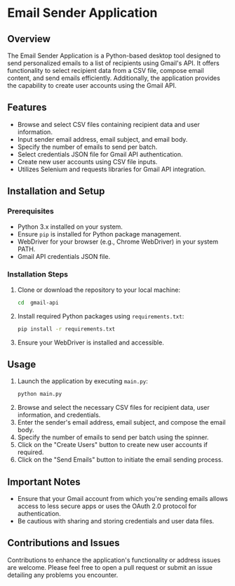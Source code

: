 # Email Sender Application

## Overview
The Email Sender Application is a Python-based desktop tool designed to send personalized emails to a list of recipients using Gmail's API. It offers functionality to select recipient data from a CSV file, compose email content, and send emails efficiently. Additionally, the application provides the capability to create user accounts using the Gmail API.

## Features
- Browse and select CSV files containing recipient data and user information.
- Input sender email address, email subject, and email body.
- Specify the number of emails to send per batch.
- Select credentials JSON file for Gmail API authentication.
- Create new user accounts using CSV file inputs.
- Utilizes Selenium and requests libraries for Gmail API integration.

## Installation and Setup
### Prerequisites
- Python 3.x installed on your system.
- Ensure `pip` is installed for Python package management.
- WebDriver for your browser (e.g., Chrome WebDriver) in your system PATH.
- Gmail API credentials JSON file.

### Installation Steps
1. Clone or download the repository to your local machine:
    ```bash
    cd  gmail-api
    ```
2. Install required Python packages using `requirements.txt`:
    ```bash
    pip install -r requirements.txt
    ```
3. Ensure your WebDriver is installed and accessible.

## Usage
1. Launch the application by executing `main.py`:
    ```bash
    python main.py
    ```
2. Browse and select the necessary CSV files for recipient data, user information, and credentials.
3. Enter the sender's email address, email subject, and compose the email body.
4. Specify the number of emails to send per batch using the spinner.
5. Click on the "Create Users" button to create new user accounts if required.
6. Click on the "Send Emails" button to initiate the email sending process.

## Important Notes
- Ensure that your Gmail account from which you're sending emails allows access to less secure apps or uses the OAuth 2.0 protocol for authentication.
- Be cautious with sharing and storing credentials and user data files.

## Contributions and Issues
Contributions to enhance the application's functionality or address issues are welcome. Please feel free to open a pull request or submit an issue detailing any problems you encounter.
